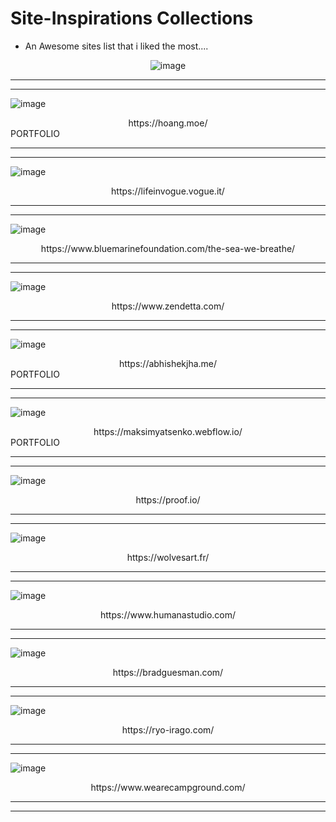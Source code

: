 # Site-Inspirations Collections
- An Awesome sites list that i liked the most....

<div align="center"> 

  ![image](https://user-images.githubusercontent.com/87218847/195090553-a3f9f132-6972-4ec1-967e-457640b09101.png)  

</div>


<div align="center">  </div>

---
--- 

![image](https://user-images.githubusercontent.com/87218847/195086006-a2ae88af-285f-4a91-879c-2701289d0382.png)

<div align="center"> https://hoang.moe/ </div> PORTFOLIO

---
---

![image](https://user-images.githubusercontent.com/87218847/195088291-8eaf6901-3f84-410c-ab29-10f21e11f10b.png)

<div align="center"> https://lifeinvogue.vogue.it/ </div>

---
---

![image](https://user-images.githubusercontent.com/87218847/195088796-dda887c5-60f9-4df8-abf4-aa731ebce46c.png)

<div align="center"> https://www.bluemarinefoundation.com/the-sea-we-breathe/ </div>

---
---

![image](https://user-images.githubusercontent.com/87218847/195089081-16c49d0a-a859-4a64-8223-72ff62b432d1.png)

<div align="center"> https://www.zendetta.com/ </div>

---
---

![image](https://user-images.githubusercontent.com/87218847/195586277-f13f800e-66d3-45a5-860f-bbb94146b59f.png)

<div align="center"> https://abhishekjha.me/ </div> PORTFOLIO

---
---

![image](https://user-images.githubusercontent.com/87218847/195587131-baa7fc6b-f470-4c3e-b57a-f3259aaf8f73.png)

<div align="center"> https://maksimyatsenko.webflow.io/ </div> PORTFOLIO

---
---

![image](https://user-images.githubusercontent.com/87218847/195587684-d2dfe8b3-fb0a-41a7-91da-11ef643f64fe.png)
<div align="center"> https://proof.io/ </div>

---
---

![image](https://user-images.githubusercontent.com/87218847/202986105-e9774888-6e47-4359-9710-f586e35f119e.png)
<div align="center">  https://wolvesart.fr/ </div>

---
---
![image](https://user-images.githubusercontent.com/87218847/202986966-d45f59bd-048c-4a6d-8b21-2dccba1c4a38.png)
<div align="center"> https://www.humanastudio.com/ </div>

---
---
![image](https://user-images.githubusercontent.com/87218847/202997389-b49d6bed-8d60-4080-b5f1-d8690b52b88c.png)
<div align="center"> https://bradguesman.com/ </div>

---
---
![image](https://user-images.githubusercontent.com/87218847/203482630-a99c7c77-14e3-487f-a8bd-17e128f93841.png)
<div align="center"> https://ryo-irago.com/ </div>

---
---
![image](https://user-images.githubusercontent.com/87218847/203483227-58da9bfe-8615-46ea-b215-43d63c586f03.png)
<div align="center"> https://www.wearecampground.com/ </div>

---
---
